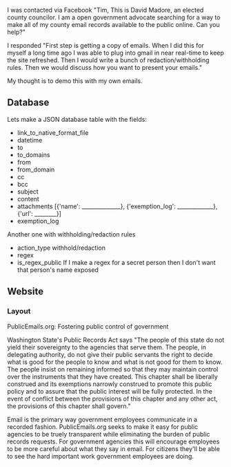 I was contacted via Facebook "Tim, This is David Madore, an elected county councilor. I am a open government advocate searching for a way to make all of my county email records available to the public online. Can you help?"

I responded "First step is getting a copy of emails. When I did this for myself a long time ago I was able to plug into gmail in near real-time to keep the site refreshed. Then I would write a bunch of redaction/withholding rules. Then we would discuss how you want to present your emails."

My thought is to demo this with my own emails.

## Database

Lets make a JSON database table with the fields:
* link_to_native_format_file
* datetime
* to
* to_domains
* from
* from_domain
* cc
* bcc
* subject
* content
* attachments [{'name': ______________}, {'exemption_log': _____________}, {'url': ________}]
* exemption_log

Another one with withholding/redaction rules
* action_type withhold/redaction
* regex
* is_regex_public If I make a regex for a secret person then I don't want that person's name exposed

## Website 

### Layout

PublicEmails.org: Fostering public control of government

Washington State's Public Records Act says
"The people of this state do not yield their sovereignty to the agencies that serve them. The people, in delegating authority, do not give their public servants the right to decide what is good for the people to know and what is not good for them to know. The people insist on remaining informed so that they may maintain control over the instruments that they have created. This chapter shall be liberally construed and its exemptions narrowly construed to promote this public policy and to assure that the public interest will be fully protected. In the event of conflict between the provisions of this chapter and any other act, the provisions of this chapter shall govern."

Email is the primary way government employees communicate in a recorded fashion. PublicEmails.org seeks to make it easy for public agencies to be truely transparent while eliminating the burden of public records requests. For government agencies this will encourage employees to be more careful about what they say in email. For citizens they'll be able to see the hard important work government employees are doing.
